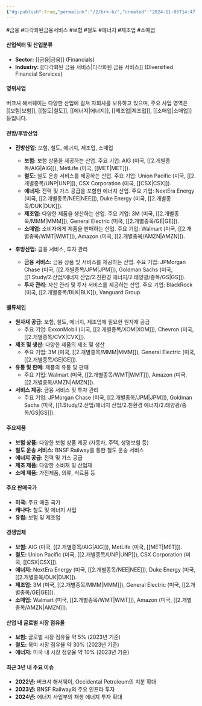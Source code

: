```yaml
---
{"dg-publish":true,"permalink":"/2/brk-b/","created":"2024-11-05T14:47:00.794+09:00","updated":"2025-07-29T21:37:04.430+09:00"}
---
```


#금융 #다각화된금융서비스 #보험 #철도 #에너지 #제조업 #소매업 

#### 산업섹터 및 산업분류

- **Sector:** [[금융\|금융]] (Financials)
- **Industry:** [[다각화된 금융 서비스\|다각화된 금융 서비스]] (Diversified Financial Services)

#### 영위사업

버크셔 해서웨이는 다양한 산업에 걸쳐 자회사를 보유하고 있으며, 주요 사업 영역은 [[보험\|보험]], [[철도\|철도]], [[에너지\|에너지]], [[제조업\|제조업]], [[소매업\|소매업]] 등입니다.

#### 전방/후방산업

- **전방산업:** 보험, 철도, 에너지, 제조업, 소매업
    
    - **보험:** 보험 상품을 제공하는 산업. 주요 기업: AIG (미국, [[2.개별종목/AIG\|AIG]]), MetLife (미국, [[MET\|MET]]).
    - **철도:** 철도 운송 서비스를 제공하는 산업. 주요 기업: Union Pacific (미국, [[2.개별종목/UNP\|UNP]]), CSX Corporation (미국, [[CSX\|CSX]]).
    - **에너지:** 전력 및 가스 공급을 포함한 에너지 산업. 주요 기업: NextEra Energy (미국, [[2.개별종목/NEE\|NEE]]), Duke Energy (미국, [[2.개별종목/DUK\|DUK]]).
    - **제조업:** 다양한 제품을 생산하는 산업. 주요 기업: 3M (미국, [[2.개별종목/MMM\|MMM]]), General Electric (미국, [[2.개별종목/GE\|GE]]).
    - **소매업:** 소비자에게 제품을 판매하는 산업. 주요 기업: Walmart (미국, [[2.개별종목/WMT\|WMT]]), Amazon (미국, [[2.개별종목/AMZN\|AMZN]]).
- **후방산업:** 금융 서비스, 투자 관리
    
    - **금융 서비스:** 금융 상품 및 서비스를 제공하는 산업. 주요 기업: JPMorgan Chase (미국, [[2.개별종목/JPM\|JPM]]), Goldman Sachs (미국, [[1.Study/2.산업/에너지 산업/2.친환경 에너지/2.태양광/종목/GS\|GS]]).
    - **투자 관리:** 자산 관리 및 투자 서비스를 제공하는 산업. 주요 기업: BlackRock (미국, [[2.개별종목/BLK\|BLK]]), Vanguard Group.

#### 밸류체인

- **원자재 공급:** 보험, 철도, 에너지, 제조업에 필요한 원자재 공급
    - 주요 기업: ExxonMobil (미국, [[2.개별종목/XOM\|XOM]]), Chevron (미국, [[2.개별종목/CVX\|CVX]]).
- **제조 및 생산:** 다양한 제품의 제조 및 생산
    - 주요 기업: 3M (미국, [[2.개별종목/MMM\|MMM]]), General Electric (미국, [[2.개별종목/GE\|GE]]).
- **유통 및 판매:** 제품의 유통 및 판매
    - 주요 기업: Walmart (미국, [[2.개별종목/WMT\|WMT]]), Amazon (미국, [[2.개별종목/AMZN\|AMZN]]).
- **서비스 제공:** 금융 서비스 및 투자 관리
    - 주요 기업: JPMorgan Chase (미국, [[2.개별종목/JPM\|JPM]]), Goldman Sachs (미국, [[1.Study/2.산업/에너지 산업/2.친환경 에너지/2.태양광/종목/GS\|GS]]).

#### 주요제품

- **보험 상품:** 다양한 보험 상품 제공 (자동차, 주택, 생명보험 등)
- **철도 운송 서비스:** BNSF Railway를 통한 철도 운송 서비스
- **에너지 공급:** 전력 및 가스 공급
- **제조 제품:** 다양한 소비재 및 산업재
- **소매 제품:** 가전제품, 의류, 식료품 등

#### 주요 판매국가

- **미국:** 주요 매출 국가
- **캐나다:** 철도 및 에너지 사업
- **유럽:** 보험 및 제조업

#### 경쟁업체

- **보험:** AIG (미국, [[2.개별종목/AIG\|AIG]]), MetLife (미국, [[MET\|MET]]).
- **철도:** Union Pacific (미국, [[2.개별종목/UNP\|UNP]]), CSX Corporation (미국, [[CSX\|CSX]]).
- **에너지:** NextEra Energy (미국, [[2.개별종목/NEE\|NEE]]), Duke Energy (미국, [[2.개별종목/DUK\|DUK]]).
- **제조업:** 3M (미국, [[2.개별종목/MMM\|MMM]]), General Electric (미국, [[2.개별종목/GE\|GE]]).
- **소매업:** Walmart (미국, [[2.개별종목/WMT\|WMT]]), Amazon (미국, [[2.개별종목/AMZN\|AMZN]]).

#### 산업 내 글로벌 시장 점유율

- **보험:** 글로벌 시장 점유율 약 5% (2023년 기준)
- **철도:** 북미 시장 점유율 약 30% (2023년 기준)
- **에너지:** 미국 내 시장 점유율 약 10% (2023년 기준)

#### 최근 3년 내 주요 이슈

- **2022년:** 버크셔 해서웨이, Occidental Petroleum의 지분 확대
- **2023년:** BNSF Railway의 주요 인프라 투자
- **2024년:** 에너지 사업부의 재생 에너지 투자 확대